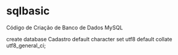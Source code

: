 # sqlbasic
Código de Criação de Banco de Dados MySQL

create database Cadastro
default character set utf8
default collate utf8_general_ci;
